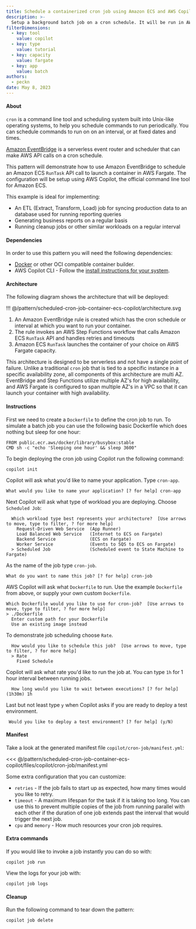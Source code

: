 ```yaml
---
title: Schedule a containerized cron job using Amazon ECS and AWS Copilot
description: >-
  Setup a background batch job on a cron schedule. It will be run in AWS Fargate by Amazon ECS. Pattern is setup using AWS Copilot.
filterDimensions:
  - key: tool
    value: copilot
  - key: type
    value: tutorial
  - key: capacity
    value: fargate
  - key: app
    value: batch
authors:
  - peckn
date: May 8, 2023
---
```


#### About

`cron` is a command line tool and scheduling system built into Unix-like operating systems, to help you schedule commands to run periodically. You can schedule commands to run on on an interval, or at fixed dates and times.

[Amazon EventBridge](https://aws.amazon.com/eventbridge/) is a serverless event router and scheduler that can make AWS API calls on a cron schedule.

This pattern will demonstrate how to use Amazon EventBridge to schedule an Amazon ECS `RunTask` API call to launch a container in AWS Fargate. The configuration will be setup using AWS Copilot, the official command line tool for Amazon ECS.

This example is ideal for implementing:

- An ETL (Extract, Transform, Load) job for syncing production data to an database used for running reporting queries
- Generating business reports on a regular basis
- Running cleanup jobs or other similar workloads on a regular interval

#### Dependencies

In order to use this pattern you will need the following dependencies:

- [Docker](https://www.docker.com/) or other OCI compatible container builder.
- AWS Copilot CLI - Follow the [install instructions for your system](https://aws.github.io/copilot-cli/docs/getting-started/install/).

#### Architecture

The following diagram shows the architecture that will be deployed:

!!! @/pattern/scheduled-cron-job-container-ecs-copilot/architecture.svg

1. An Amazon EventBridge rule is created which has the cron schedule or interval at which you want to run your container.
2. The rule invokes an AWS Step Functions workflow that calls Amazon ECS `RunTask` API and handles retries and timeouts
3. Amazon ECS `RunTask` launches the container of your choice on AWS Fargate capacity.

This architecture is designed to be serverless and not have a single point of failure. Unlike a traditional `cron` job that is tied to a specific instance in a specific availability zone, all components of this architecture are multi AZ. EventBridge and Step Functions utilize multiple AZ's for high availability, and AWS Fargate is configured to span multiple AZ's in a VPC so that it can launch your container with high availability.

#### Instructions

First we need to create a `Dockerfile` to define the cron job to run. To simulate a batch job you can use the following basic Dockerfile which does nothing but sleep for one hour:

```
FROM public.ecr.aws/docker/library/busybox:stable
CMD sh -c "echo 'Sleeping one hour' && sleep 3600"
```

To begin deploying the cron job using Copilot run the following command:

```shell
copilot init
```

Copilot will ask what you'd like to name your application. Type `cron-app`.

```
What would you like to name your application? [? for help] cron-app
```

Next Copilot will ask what type of workload you are deploying. Choose `Scheduled Job`:

```
  Which workload type best represents your architecture?  [Use arrows to move, type to filter, ? for more help]
    Request-Driven Web Service  (App Runner)
    Load Balanced Web Service   (Internet to ECS on Fargate)
    Backend Service             (ECS on Fargate)
    Worker Service              (Events to SQS to ECS on Fargate)
  > Scheduled Job               (Scheduled event to State Machine to Fargate)
```

As the name of the job type `cron-job`.

```
What do you want to name this job? [? for help] cron-job
```

AWS Copilot will ask what `Dockerfile` to run. Use the example `Dockerfile` from above, or supply your own custom `Dockerfile`.

```
Which Dockerfile would you like to use for cron-job?  [Use arrows to move, type to filter, ? for more help]
> ./Dockerfile
  Enter custom path for your Dockerfile
  Use an existing image instead
```

To demonstrate job scheduling choose `Rate`.

```
  How would you like to schedule this job?  [Use arrows to move, type to filter, ? for more help]
  > Rate
    Fixed Schedule
```

Copilot will ask what rate you'd like to run the job at. You can type `1h` for 1 hour interval between running jobs.

```
  How long would you like to wait between executions? [? for help] (1h30m) 1h
```

Last but not least type `y` when Copilot asks if you are ready to deploy a test environment.

```
 Would you like to deploy a test environment? [? for help] (y/N)
```

#### Manifest

Take a look at the generated manifest file `copilot/cron-job/manifest.yml`:

<<< @/pattern/scheduled-cron-job-container-ecs-copilot/files/copilot/cron-job/manifest.yml

Some extra configuration that you can customize:

- `retries` - If the job fails to start up as expected, how many times would you like to retry.
- `timeout` - A maximum lifespan for the task if it is taking too long. You can use this to prevent multiple copies of the job from running parallel with each other if the duration of one job extends past the interval that would trigger the next job.
- `cpu` and `memory` - How much resources your cron job requires.

#### Extra commands

If you would like to invoke a job instantly you can do so with:

```shell
copilot job run
```

View the logs for your job with:

```shell
copilot job logs
```

#### Cleanup

Run the following command to tear down the pattern:

```shell
copilot job delete
```